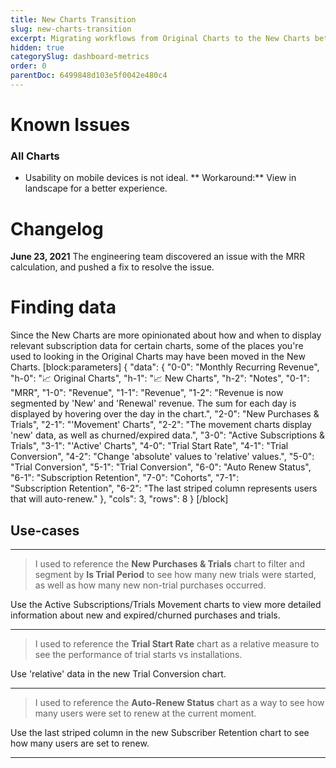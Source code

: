 ```yaml
---
title: New Charts Transition
slug: new-charts-transition
excerpt: Migrating workflows from Original Charts to the New Charts beta
hidden: true
categorySlug: dashboard-metrics
order: 0
parentDoc: 6499848d103e5f0042e480c4
---
```

# Known Issues

### All Charts

- Usability on mobile devices is not ideal.
  ** Workaround:** View in landscape for a better experience.

# Changelog

**June 23, 2021**
The engineering team discovered an issue with the MRR calculation, and pushed a fix to resolve the issue.

# Finding data

Since the New Charts are more opinionated about how and when to display relevant subscription data for certain charts, some of the places you're used to looking in the Original Charts may have been moved in the New Charts.
[block:parameters]
{
  "data": {
    "0-0": "Monthly&nbsp;Recurring&nbsp;Revenue",
    "h-0": "📈 Original Charts",
    "h-1": "📈 New Charts",
    "h-2": "Notes",
    "0-1": "MRR",
    "1-0": "Revenue",
    "1-1": "Revenue",
    "1-2": "Revenue is now segmented by 'New' and 'Renewal' revenue. The sum for each day is displayed by hovering over the day in the chart.",
    "2-0": "New Purchases & Trials",
    "2-1": "'Movement' Charts",
    "2-2": "The movement charts display 'new' data, as well as churned/expired data.",
    "3-0": "Active Subscriptions & Trials",
    "3-1": "'Active' Charts",
    "4-0": "Trial Start Rate",
    "4-1": "Trial Conversion",
    "4-2": "Change 'absolute' values to 'relative' values.",
    "5-0": "Trial Conversion",
    "5-1": "Trial Conversion",
    "6-0": "Auto Renew Status",
    "6-1": "Subscription&nbsp;Retention",
    "7-0": "Cohorts",
    "7-1": "Subscription&nbsp;Retention",
    "6-2": "The last striped column represents users that will auto-renew."
  },
  "cols": 3,
  "rows": 8
}
[/block]
## Use-cases

---

> I used to reference the **New Purchases & Trials** chart to filter and segment by **Is Trial Period** to see how many new trials were started, as well as how many new non-trial purchases occurred.

Use the Active Subscriptions/Trials Movement charts to view more detailed information about new and expired/churned purchases and trials.

---

> I used to reference the **Trial Start Rate** chart as a relative measure to see the performance of trial starts vs installations.

Use 'relative' data in the new Trial Conversion chart.

---

> I used to reference the **Auto-Renew Status** chart as a way to see how many users were set to renew at the current moment.

Use the last striped column in the new Subscriber Retention chart to see how many users are set to renew.

---